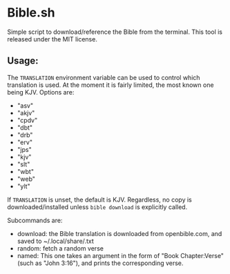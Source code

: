 # Bible.sh

Simple script to download/reference the Bible from the terminal. This tool is released under the MIT license.

## Usage:
The `TRANSLATION` environment variable can be used to control which translation is used. At the moment it is fairly limited, the most known one being KJV.
Options are:
- "asv"
- "akjv"
- "cpdv"
- "dbt"
- "drb"
- "erv"
- "jps"
- "kjv"
- "slt"
- "wbt"
- "web"
- "ylt"

If `TRANSLATION` is unset, the default is KJV. Regardless, no copy is downloaded/installed unless `bible download` is explicitly called.

Subcommands are:
- download: the Bible translation is downloaded from openbible.com, and saved to ~/.local/share/<translation>.txt
- random: fetch a random verse
- named: This one takes an argument in the form of "Book Chapter:Verse" (such as "John 3:16"), and prints the corresponding verse.
